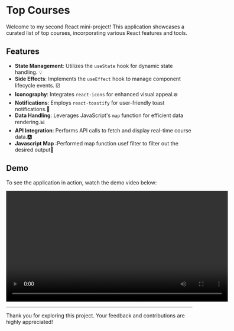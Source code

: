 # Top Courses

Welcome to my second React mini-project! This application showcases a curated list of top courses, incorporating various React features and tools.

## Features

- **State Management**: Utilizes the `useState` hook for dynamic state handling. 💡
- **Side Effects**: Implements the `useEffect` hook to manage component lifecycle events. ☑️
- **Iconography**: Integrates `react-icons` for enhanced visual appeal.❄️
- **Notifications**: Employs `react-toastify` for user-friendly toast notifications.🔔
- **Data Handling**: Leverages JavaScript's `map` function for efficient data rendering.📊
- **API Integration**: Performs API calls to fetch and display real-time course data.🅰️
- **Javascript Map** :Performed map function usef filter to filter out the desired output📖

## Demo

To see the application in action, watch the demo video below:

<div align="center">
  <video src="https://github.com/user-attachments/assets/3bfef40b-ed11-47a2-bba0-67c9f0fe0289" width="600" controls>
  </video>
</div>


---

Thank you for exploring this project. Your feedback and contributions are highly appreciated!
